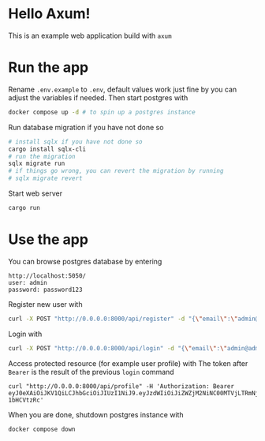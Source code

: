 # Hello Axum!
This is an example web application build with `axum`
# Run the app
Rename `.env.example` to `.env`, default values work just fine by you can adjust the variables if needed.
Then start postgres with
```bash
docker compose up -d # to spin up a postgres instance
```
Run database migration if you have not done so
```bash
# install sqlx if you have not done so
cargo install sqlx-cli
# run the migration
sqlx migrate run
# if things go wrong, you can revert the migration by running
# sqlx migrate revert
```
Start web server
```bash
cargo run
```
# Use the app
You can browse postgres database by entering 
```
http://localhost:5050/
user: admin
password: password123
```
Register new user with
```bash
curl -X POST "http://0.0.0.0:8000/api/register" -d "{\"email\":\"admin@admin.com\",\"name\":\"Admin\",\"password\":\"123456\"}" -H 'Content-Type: application/json'
```
Login with
```bash
curl -X POST "http://0.0.0.0:8000/api/login" -d "{\"email\":\"admin@admin.com\",\"password\":\"123456\"}" -H 'Content-Type: application/json'
```
Access protected resource (for example user profile) with
The token after `Bearer` is the result of the previous `login` command
```
curl "http://0.0.0.0:8000/api/profile" -H 'Authorization: Bearer eyJ0eXAiOiJKV1QiLCJhbGciOiJIUzI1NiJ9.eyJzdWIiOiJiZWZjM2NiNC00MTVjLTRmNjUtYTRhOS0zNzM4MDFiMzNiZTciLCJpYXQiOjE2ODI2Njg0MDMsImV4cCI6MTY4MjY3MjAwM30.xH2D5vRXAHFe17fRnDWJD4vGAm8IWAMNi-1bHCVtzRc'
```
When you are done, shutdown postgres instance with
```bash
docker compose down
```

